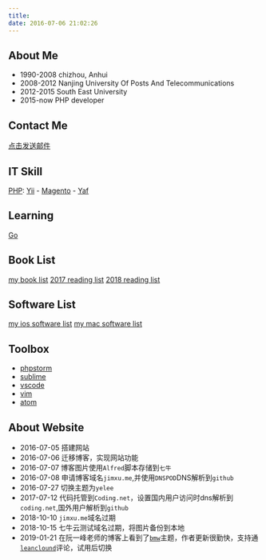 ```yaml
---
title:
date: 2016-07-06 21:02:26
---
```


About Me
---

- 1990-2008    chizhou, Anhui
- 2008-2012    Nanjing University Of Posts And Telecommunications
- 2012-2015    South East University
- 2015-now     PHP developer

Contact Me
---
[点击发送邮件](mailto:xujun_njupt@126.com)


IT Skill
---
[PHP](https://16bh.github.io/tags/php/):      [Yii](https://16bh.github.io/tags/yii/) - [Magento](https://16bh.github.io/tags/magento/) - [Yaf](https://16bh.github.io/tags/yaf/)

Learning
---
[Go](https://16bh.github.io/tags/go/)

Book List
---

[my book list](https://16bh.github.io/2017/04/15/book-list/)
[2017 reading list](https://16bh.github.io/2018/03/05/2017-reading-list/)
[2018 reading list](https://16bh.github.io/2019/01/21/2018-reading-list/)

Software List
---

[my ios software list](https://16bh.github.io/2017/03/13/ios-software-list/)
[my mac software list](https://16bh.github.io/2016/08/16/mac-software-list/)

Toolbox
---

- [phpstorm](https://16bh.github.io/tags/phpstorm/)
- [sublime](https://16bh.github.io/tags/sublime/)
- [vscode](https://16bh.github.io/tags/vscode/)
- [vim](https://16bh.github.io/tags/vim)
- [atom](https://16bh.github.io/tags/atom)

About Website
---

- 2016-07-05    搭建网站
- 2016-07-06    迁移博客，实现网站功能
- 2016-07-07    博客图片使用`Alfred`脚本存储到`七牛`
- 2016-07-08    申请博客域名`jimxu.me`,并使用`DNSPOD`DNS解析到`github`
- 2016-07-27    切换主题为`yelee`
- 2017-07-12    代码托管到`Coding.net`，设置国内用户访问时dns解析到`coding.net`,国外用户解析到`github`
- 2018-10-10    `jimxu.me`域名过期
- 2018-10-15    七牛云测试域名过期，将图片备份到本地
- 2019-01-21    在阮一峰老师的博客上看到了[`bmw`](https://github.com/dongyuanxin/theme-bmw)主题，作者更新很勤快，支持通[`leanclound`](https://leancloud.cn/?source=EBBVF4T1)评论，试用后切换
